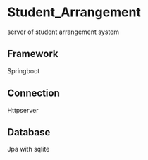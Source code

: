 # Student_Arrangement
server of student arrangement system
## Framework
Springboot
## Connection
Httpserver
## Database
Jpa with sqlite
